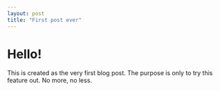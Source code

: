 ```yaml
---
layout: post
title: "First post ever"
---
```


# Hello!

This is created as the very first blog post. The purpose is only to try this feature out. No more, no less.
